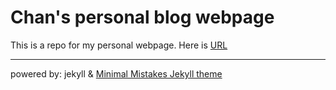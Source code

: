 # Chan's personal blog webpage
This is a repo for my personal webpage. Here is [URL](https://gsgh3016.github.io)<br>

<hr>

powered by: jekyll & [Minimal Mistakes Jekyll theme](https://mmistakes.github.io/minimal-mistakes/)
